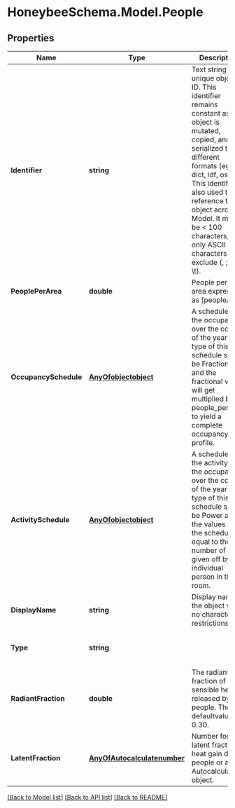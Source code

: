 
# HoneybeeSchema.Model.People

## Properties

Name | Type | Description | Notes
------------ | ------------- | ------------- | -------------
**Identifier** | **string** | Text string for a unique object ID. This identifier remains constant as the object is mutated, copied, and serialized to different formats (eg. dict, idf, osm). This identifier is also used to reference the object across a Model. It must be &lt; 100 characters, use only ASCII characters and exclude (, ; ! \\n \\t). | 
**PeoplePerArea** | **double** | People per floor area expressed as [people/m2] | 
**OccupancySchedule** | [**AnyOfobjectobject**](AnyOfobjectobject.md) | A schedule for the occupancy over the course of the year. The type of this schedule should be Fractional and the fractional values will get multiplied by the people_per_area to yield a complete occupancy profile. | 
**ActivitySchedule** | [**AnyOfobjectobject**](AnyOfobjectobject.md) | A schedule for the activity of the occupants over the course of the year. The type of this schedule should be Power and the values of the schedule equal to the number of Watts given off by an individual person in the room. | 
**DisplayName** | **string** | Display name of the object with no character restrictions. | [optional] 
**Type** | **string** |  | [optional] [default to "People"]
**RadiantFraction** | **double** | The radiant fraction of sensible heat released by people. The defaultvalue is 0.30. | [optional] [default to 0.3M]
**LatentFraction** | [**AnyOfAutocalculatenumber**](AnyOfAutocalculatenumber.md) | Number for the latent fraction of heat gain due to people or an Autocalculate object. | [optional] 

[[Back to Model list]](../README.md#documentation-for-models)
[[Back to API list]](../README.md#documentation-for-api-endpoints)
[[Back to README]](../README.md)

